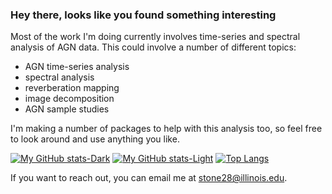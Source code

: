 ### Hey there, looks like you found something interesting

Most of the work I'm doing currently involves time-series and spectral analysis of AGN data. This could involve a number of different topics:
* AGN time-series analysis
* spectral analysis
* reverberation mapping
* image decomposition
* AGN sample studies

I'm making a number of packages to help with this analysis too, so feel free to look around and use anything you like.

[![My GitHub stats-Dark](https://github-readme-stats.vercel.app/api?username=Zstone19&show_icons=true&theme=dark#gh-dark-mode-only)](https://github.com/Zstone19/github-readme-stats#gh-dark-mode-only)
[![My GitHub stats-Light](https://github-readme-stats.vercel.app/api?username=Zstone19&show_icons=true&theme=default#gh-light-mode-only)](https://github.com/Zstone19/github-readme-stats#gh-light-mode-only)
[![Top Langs](https://github-readme-stats.vercel.app/api/top-langs/?username=Zstone19&langs_count=8&layout=compact)](https://github.com/Zstone19/github-readme-stats)


If you want to reach out, you can email me at stone28@illinois.edu.
